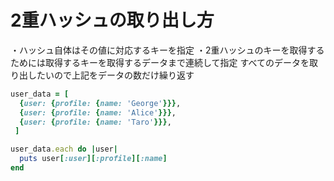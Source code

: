 # 2重ハッシュの取り出し方
・ハッシュ自体はその値に対応するキーを指定
・2重ハッシュのキーを取得するためには取得するキーを取得するデータまで連続して指定
すべてのデータを取り出したいので上記をデータの数だけ繰り返す

```ruby
user_data = [
  {user: {profile: {name: 'George'}}},
  {user: {profile: {name: 'Alice'}}},
  {user: {profile: {name: 'Taro'}}},
 ]

user_data.each do |user|
  puts user[:user][:profile][:name]
end
